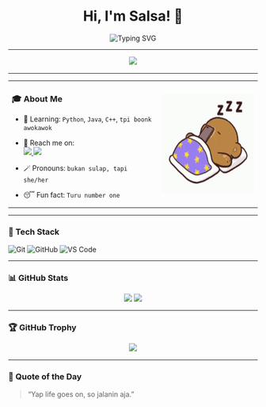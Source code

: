 <h1 align="center">Hi, I'm Salsa! 👋</h1>

<p align="center">
  <img src="https://readme-typing-svg.herokuapp.com?font=Orbitron&size=22&duration=3000&pause=1000&color=11336E&center=true&vCenter=true&width=435&lines=Information+System+Student;At+Hasanuddin+University" alt="Typing SVG" />
</p>

---

<p align="center">
  <img src="https://profile-counter.glitch.me/nabilasalsabilaa/count.svg" />
</p>

---

<table>
  <tr>
    <td width="60%" valign="top">
    
### 🎓 About Me
- 🌱 Learning: `Python`, `Java`, `C++`, `tpi boonk awokawok`  
- 📱 Reach me on:  
  <a href="https://instagram.com/nslsabilaaa_">
    <img src="https://img.shields.io/badge/Instagram-%23E4405F.svg?style=for-the-badge&logo=instagram&logoColor=white"/>
  </a>
  <a href="https://www.linkedin.com/in/nabila-salsabila-964511358">
    <img src="https://img.shields.io/badge/LinkedIn-%230077B5.svg?style=for-the-badge&logo=linkedin&logoColor=white"/>
  </a>  
- 🪄 Pronouns: `bukan sulap, tapi she/her`  
- 😴 Fun fact: `Turu number one`

    </td>
      <td width="40%" align="right">
<img src="https://raw.githubusercontent.com/nabilasalsabilaaa/nabilasalsabilaaa/refs/heads/main/no-wakeup.gif" width="200" height="200" />
      </td>
    </tr>
</table>


---

### 🧰 Tech Stack
![Git](https://img.shields.io/badge/Git-F05032?style=for-the-badge&logo=git&logoColor=white)
![GitHub](https://img.shields.io/badge/GitHub-181717?style=for-the-badge&logo=github&logoColor=white)
![VS Code](https://img.shields.io/badge/VS%20Code-007ACC?style=for-the-badge&logo=visual-studio-code&logoColor=white)

---

### 📊 GitHub Stats
<p align="center">
  <img src="https://github-readme-stats.vercel.app/api?username=nabilasalsabilaa&show_icons=true&theme=radical" width="400"/>
  <img src="https://github-readme-stats.vercel.app/api/top-langs/?username=nabilasalsabilaa&layout=compact&theme=radical" width="300"/>
</p>

---

### 🏆 GitHub Trophy
<p align="center">
  <img src="https://github-profile-trophy.vercel.app/?username=nabilasalsabilaa&theme=radical&margin-w=10&margin-h=10&no-bg=true&no-frame=true" />
</p>

---

### 🎯 Quote of the Day
> “Yap life goes on, so jalanin aja.”
